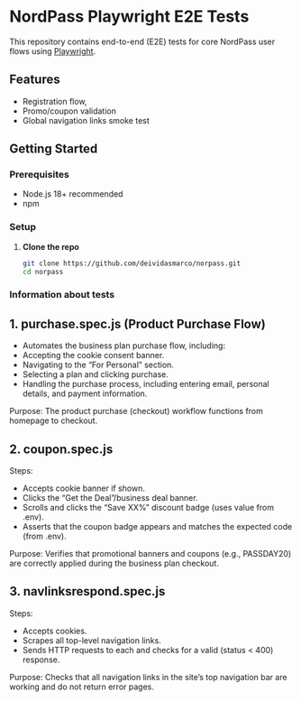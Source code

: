 # NordPass Playwright E2E Tests

This repository contains end-to-end (E2E) tests for core NordPass user flows using [Playwright](https://playwright.dev/).

## Features

- Registration flow,
- Promo/coupon validation
- Global navigation links smoke test

## Getting Started

### Prerequisites

- Node.js 18+ recommended
- npm

### Setup

1. **Clone the repo**
   ```bash
   git clone https://github.com/deividasmarco/norpass.git
   cd norpass
### Information about tests

## 1. **purchase.spec.js (Product Purchase Flow)**
- Automates the business plan purchase flow, including:
- Accepting the cookie consent banner.
- Navigating to the “For Personal” section.
- Selecting a plan and clicking purchase.
- Handling the purchase process, including entering email, personal details, and payment information.
  
Purpose: The product purchase (checkout) workflow functions from homepage to checkout.

## 2. **coupon.spec.js**
Steps:
- Accepts cookie banner if shown.
- Clicks the “Get the Deal”/business deal banner.
- Scrolls and clicks the “Save XX%” discount badge (uses value from .env).
- Asserts that the coupon badge appears and matches the expected code (from .env).

Purpose: Verifies that promotional banners and coupons (e.g., PASSDAY20) are correctly applied during the business plan checkout.

## 3. **navlinksrespond.spec.js**
Steps:
- Accepts cookies.
- Scrapes all top-level navigation links.
- Sends HTTP requests to each and checks for a valid (status < 400) response.

Purpose: Checks that all navigation links in the site’s top navigation bar are working and do not return error pages.
